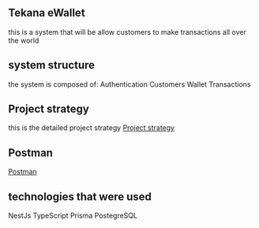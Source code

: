 ## Tekana eWallet 
this is a system that will be allow customers to make transactions all over the world

## system structure
the system is composed of:
Authentication
Customers
Wallet 
Transactions

## Project strategy 
this is the detailed project strategy
<a href="https://docs.google.com/document/d/1qvelV4VUp7hAvzzIGOYMYZbNty-nKp5htdVLfnKuO5s/edit">Project strategy</a>

## Postman
<a href="https://documenter.getpostman.com/view/2s8Z73zX8U?version=latest#2c3a9f0b-6bc9-4261-81c6-78e386a43f8d">Postman</a>

## technologies that were used
NestJs
TypeScript
Prisma
PostegreSQL